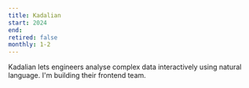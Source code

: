 ```yaml
---
title: Kadalian
start: 2024
end:
retired: false
monthly: 1-2
---
```


Kadalian lets engineers analyse complex data interactively using natural language. I'm building their frontend team.